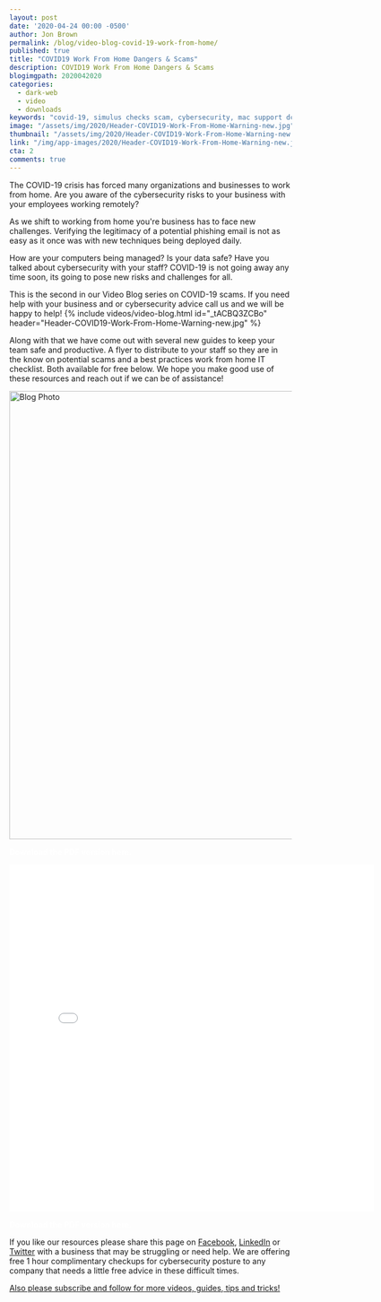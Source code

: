 ```yaml
---
layout: post
date: '2020-04-24 00:00 -0500'
author: Jon Brown
permalink: /blog/video-blog-covid-19-work-from-home/
published: true
title: "COVID19 Work From Home Dangers & Scams"
description: COVID19 Work From Home Dangers & Scams
blogimgpath: 2020042020
categories:
  - dark-web
  - video
  - downloads
keywords: "covid-19, simulus checks scam, cybersecurity, mac support dc"
image: "/assets/img/2020/Header-COVID19-Work-From-Home-Warning-new.jpg"
thumbnail: "/assets/img/2020/Header-COVID19-Work-From-Home-Warning-new.jpg"
link: "/img/app-images/2020/Header-COVID19-Work-From-Home-Warning-new.jpg"
cta: 2
comments: true
---
```

The COVID-19 crisis has forced many organizations and businesses to work from home. Are you aware of the cybersecurity risks to your business with your employees working remotely?

As we shift to working from home you're business has to face new challenges. Verifying the legitimacy of a potential phishing email is not as easy as it once was with new techniques being deployed daily. 

How are your computers being managed? Is your data safe? Have you talked about cybersecurity with your staff? COVID-19 is not going away any time soon, its going to pose new risks and challenges for all. 

This is the second in our Video Blog series on COVID-19 scams. If you need help with your business and or cybersecurity advice call us and we will be happy to help!
{% include videos/video-blog.html id="_tACBQ3ZCBo" header="Header-COVID19-Work-From-Home-Warning-new.jpg" %}

Along with that we have come out with several new guides to keep your team safe and productive. A flyer to distribute to your staff so they are in the know on potential scams and a best practices work from home IT checklist. Both available for free below. We hope you make good use of these resources and reach out if we can be of assistance!

<img alt="Blog Photo" src="{{ site.site_cdn }}/assets/img/blog/2020/2020042020/Covid19-Scams-Grove-Technologies.png" class="img-fluid rounded m-2" width="800" />

<a href="https://drive.google.com/file/d/1hzTIFQX0pVBtoo9wc4Xt0WAKbboAdTOK/view?usp=sharing" class="btn btn-primary d-block w-100 lead" style="color: white !important; font-weight: bold !important; text-decoration: none !important;">Download the PDF version here. </a>

<embed src="{{site.site_cdn_}}/assets/img/attachments/Employee-WFH-Checklist-Grove-Technologies.pdf" width="650" height="620" type='application/pdf' class="d-none d-sm-block mb-10" />

<a href="https://drive.google.com/file/d/1hs4iVQrlEeng5USxlsfuBMjb_TEUwGBe/view?usp=sharing" class="btn btn-primary d-block w-100 lead" style="color: white !important; font-weight: bold !important; text-decoration: none !important;">Download the PDF version here. </a>

If you like our resources please share this page on [Facebook](https://www.facebook.com/grovetechnologies), [LinkedIn](https://www.linkedin.com/company/grove-tech) or [Twitter](https://twitter.com/thegrovetech) with a business that may be struggling or need help. We are offering free 1 hour complimentary checkups for cybersecurity posture to any company that needs a little free advice in these difficult times. 

[Also please subscribe and follow for more videos, guides, tips and tricks!](https://www.youtube.com/watch?v=kfp0pfG6OdY&list=PLSklzLKTmHD4OjPxSIfO-CYLc5emDpngo)
